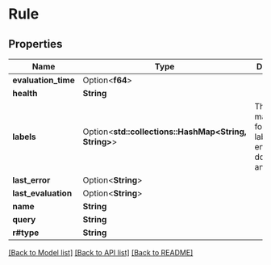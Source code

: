 # Rule

## Properties

Name | Type | Description | Notes
------------ | ------------- | ------------- | -------------
**evaluation_time** | Option<**f64**> |  | [optional]
**health** | **String** |  | 
**labels** | Option<**std::collections::HashMap<String, String>**> | The custom marshaling for labels.Labels ends up doing this anyways. | [optional]
**last_error** | Option<**String**> |  | [optional]
**last_evaluation** | Option<**String**> |  | [optional]
**name** | **String** |  | 
**query** | **String** |  | 
**r#type** | **String** |  | 

[[Back to Model list]](../README.md#documentation-for-models) [[Back to API list]](../README.md#documentation-for-api-endpoints) [[Back to README]](../README.md)


